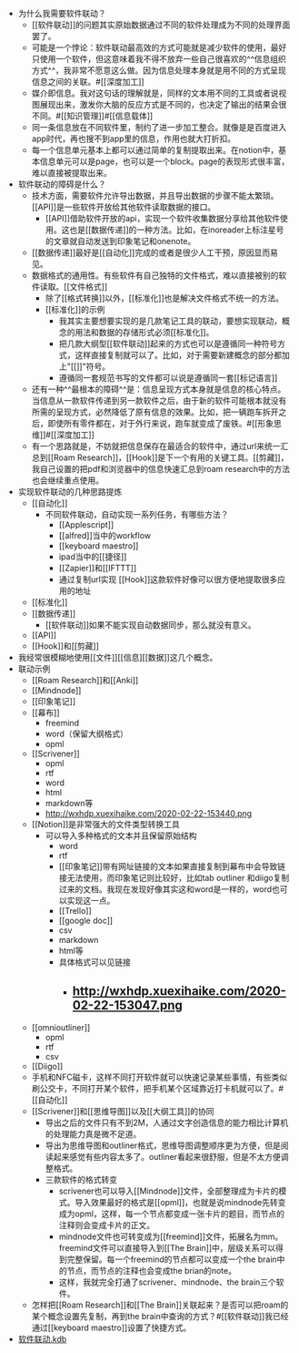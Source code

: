 - 为什么我需要软件联动？
    - [[软件联动]]的问题其实原始数据通过不同的软件处理成为不同的处理界面罢了。
    - 可能是一个悖论：软件联动最高效的方式可能就是减少软件的使用，最好只使用一个软件，但这意味着我不得不放弃一些自己很喜欢的^^信息组织方式^^，我非常不愿意这么做。因为信息处理本身就是用不同的方式呈现信息之间的关联。#[[深度加工]]
    - 媒介即信息。我对这句话的理解就是，同样的文本用不同的工具或者说视图展现出来，激发你大脑的反应方式是不同的，也决定了输出的结果会很不同。#[[知识管理]]#[[信息载体]]
    - 同一条信息放在不同软件里，制约了进一步加工整合。就像是是百度进入app时代，再也搜不到app里的信息，作用也就大打折扣。
    - 每一个信息单元基本上都可以通过简单的复制提取出来。在notion中，基本信息单元可以是page，也可以是一个block。page的表现形式很丰富，难以直接被提取出来。
- 软件联动的障碍是什么？
    - 技术方面，需要软件允许导出数据，并且导出数据的步骤不能太繁琐。[[API]]是一些软件开放给其他软件读取数据的接口。
        - [[API]]借助软件开放的api，实现一个软件收集数据分享给其他软件使用。这也是[[数据传递]]的一种方法。比如，在inoreader上标注星号的文章就自动发送到印象笔记和onenote。
    - [[数据传递]]最好是[[自动化]]完成的或者是很少人工干预，原因显而易见。
    - 数据格式的通用性。有些软件有自己独特的文件格式，难以直接被别的软件读取。[[文件格式]]
        - 除了[[格式转换]]以外，[[标准化]]也是解决文件格式不统一的方法。
        - [[标准化]]的示例
            - 我其实主要想要实现的是几款笔记工具的联动，要想实现联动，概念的用法和数据的存储形式必须[[标准化]]。
            - 把几款大纲型[[软件联动]]起来的方式也可以是遵循同一种符号方式，这样直接复制就可以了。比如，对于需要新建概念的部分都加上"[[]]"符号。
            - 遵循同一套规范书写的文件都可以说是遵循同一套[[标记语言]]
    - 还有一种^^最根本的障碍^^是：信息呈现方式本身就是信息的核心特点。当信息从一款软件传递到另一款软件之后，由于新的软件可能根本就没有所需的呈现方式，必然降低了原有信息的效果。比如，把一辆跑车拆开之后，即使所有零件都在，对于外行来说，跑车就变成了废铁。#[[形象思维]]#[[深度加工]]
    - 有一个思路就是，不妨就把信息保存在最适合的软件中，通过url来统一汇总到[[Roam Research]]，[[Hook]]是下一个有用的关键工具。[[剪藏]]，我自己设置的把pdf和浏览器中的信息快速汇总到roam research中的方法也会继续重点使用。
- 实现软件联动的几种思路提炼
    - [[自动化]]
        - 不同软件联动，自动实现一系列任务，有哪些方法？
            - [[Applescript]]
            - [[alfred]]当中的workflow
            - [[keyboard maestro]]
            - ipad当中的[[捷径]]
            - [[Zapier]]和[[IFTTT]]
            - 通过复制url实现 [[Hook]]这款软件好像可以很方便地提取很多应用的地址
    - [[标准化]]
    - [[数据传递]]
        - [[软件联动]]如果不能实现自动数据同步，那么就没有意义。
    - [[API]]
    - [[Hook]]和[[剪藏]]
- 我经常很模糊地使用[[文件]][[信息][[数据]]这几个概念。
- 联动示例
    - [[Roam Research]]和[[Anki]]
    - [[Mindnode]]
    - [[印象笔记]]
    - [[幕布]]
        - freemind
        - word（保留大纲格式）
        - opml
    - [[Scrivener]]
        - opml
        - rtf
        - word
        - html
        - markdown等
        - http://wxhdp.xuexihaike.com/2020-02-22-153440.png
    - [[Notion]]是非常强大的文件类型转换工具
        - 可以导入多种格式的文本并且保留原始结构
            - word
            - rtf
            - [[印象笔记]]带有网址链接的文本如果直接复制到幕布中会导致链接无法使用，而印象笔记则比较好，比如tab outliner 和diigo复制过来的文档。我现在发现好像其实这和word是一样的，word也可以实现这一点。
            - [[Trello]]
            - [[google doc]]
            - csv
            - markdown
            - html等
            - 具体格式可以见链接
                - http://wxhdp.xuexihaike.com/2020-02-22-153047.png
                    - 
    - [[omnioutliner]]
        - opml
        - rtf
        - csv
    - [[Diigo]]
    - 手机和NFC磁卡，这样不同打开软件就可以快速记录某些事情，有些类似刷公交卡，不同打开某个软件，把手机某个区域靠近打卡机就可以了。#[[自动化]]
    - [[Scrivener]]和[[思维导图]]以及[[大纲工具]]的协同 
        - 导出之后的文件只有不到2M，人通过文字创造信息的能力相比计算机的处理能力真是微不足道。
        - 导出为思维导图和outliner格式，思维导图调整顺序更为方便，但是阅读起来感觉有些内容太多了。outliner看起来很舒服，但是不太方便调整格式。
        - 三款软件的格式转变
            - scrivener也可以导入[[Mindnode]]文件，全部整理成为卡片的模式。导入效果最好的格式是[[opml]]，也就是说mindnode先转变成为opml，这样，每一个节点都变成一张卡片的题目，而节点的注释则会变成卡片的正文。
            - mindnode文件也可转变成为[[freemind]]文件，拓展名为mm。freemind文件可以直接导入到[[The Brain]]中，层级关系可以得到完整保留。每一个freemind的节点都可以变成一个the brain中的节点，而节点的注释也会变成the brian的note。
            - 这样，我就完全打通了scrivener、mindnode、the brain三个软件。
    - 怎样把[[Roam Research]]和[[The Brain]]关联起来？是否可以把roam的某个概念设置先复制，再到the brain中查询的方式？#[[软件联动]]我已经通过[[keyboard maestro]]设置了快捷方式。
- [软件联动.kdb](hook://file/tKmojU7eB?p=Y29tfmFwcGxlfkNsb3VkRG9jcy9Lbm93bGVkZ2UgZGF0YWJhc2UgYnVpbGRlcg==&n=%E8%BD%AF%E4%BB%B6%E8%81%94%E5%8A%A8.kdb)
